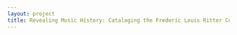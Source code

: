 ```yaml
--- 
layout: project 
title: Revealing Music History: Cataloging the Frederic Louis Ritter Collection at Tufts University
---
```



